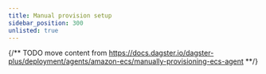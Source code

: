 ```yaml
---
title: Manual provision setup
sidebar_position: 300
unlisted: true
---
```


{/** TODO move content from https://docs.dagster.io/dagster-plus/deployment/agents/amazon-ecs/manually-provisioning-ecs-agent **/}

